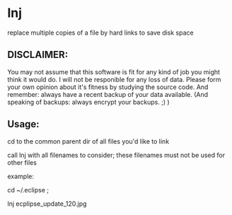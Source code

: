 # lnj
replace multiple copies of a file by hard links to save disk space

DISCLAIMER:
-----------

You may not assume that this software is fit for any kind of job you might think it would do. I will not be responible for any loss of data.
Please form your own opinion about it's fitness by studying the source code. And remember: always have a recent backup of your data available. (And speaking of backups: always encrypt your backups. ;) )

Usage:
------

cd to the common parent dir of all files you'd like to link

call lnj with all filenames to consider; these filenames must not be used for other files

example:

cd ~/.eclipse ;

lnj ecplipse_update_120.jpg

